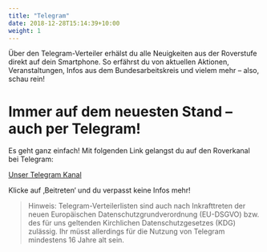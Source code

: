```yaml
---
title: "Telegram"
date: 2018-12-28T15:14:39+10:00
weight: 1
---
```


Über den Telegram-Verteiler erhälst du alle Neuigkeiten aus der Roverstufe direkt auf dein Smartphone. So erfährst du von aktuellen Aktionen, Veranstaltungen, Infos aus dem Bundesarbeitskreis und vielem mehr – also, schau rein!

# Immer auf dem neuesten Stand – auch per Telegram!

Es geht ganz einfach! Mit folgenden Link gelangst du auf den Roverkanal bei Telegram:

[Unser Telegram Kanal](https://t.me/roverstufe)

Klicke auf ‚Beitreten‘ und du verpasst keine Infos mehr!

> Hinweis: Telegram-Verteilerlisten sind auch nach Inkrafttreten der neuen Europäischen Datenschutzgrundverordnung (EU-DSGVO) bzw. des für uns geltenden Kirchlichen Datenschutzgesetzes (KDG) zulässig. Ihr müsst allerdings für die Nutzung von Telegram mindestens 16 Jahre alt sein.
